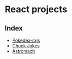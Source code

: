 # React projects

## Index

- [Pokedex-rxjs](https://github.com/dev-araujo/projetos/tree/main/React/pokedex-react--rxjs)
- [Chuck Jokes](https://github.com/dev-araujo/projetos/tree/main/React/chuck-jokes)
- [Astromach](https://github.com/dev-araujo/projetos/tree/main/React/astromach)
